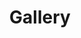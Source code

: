 ---
title: Gallery
#type: landing

sections:
  - block: markdown
    content:
      title: Gallery
#      subtitle: My subtitle
#      text: Add any **markdown** formatted content here - text, images, videos, galleries - and even HTML code!
  - block: markdown
    id: gallery
    content:
      title: Gallery
      subtitle: ''
      text: |-
        {{< gallery album="certificates" >}}
    design:
      columns: '1'
---